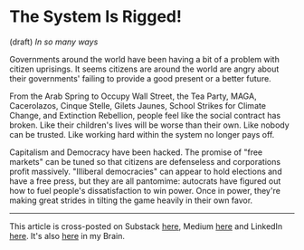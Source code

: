 # The System Is Rigged! 
(draft) 
*In so many ways* 

Governments around the world have been having a bit of a problem with citizen uprisings. It seems citizens are around the world are angry about their governments' failing to provide a good present or a better future.

From the Arab Spring to Occupy Wall Street, the Tea Party, MAGA, Cacerolazos, Cinque Stelle, Gilets Jaunes, School Strikes for Climate Change, and Extinction Rebellion, people feel like the social contract has broken. Like their children's lives will be worse than their own. Like nobody can be trusted. Like working hard within the system no longer pays off. 

Capitalism and Democracy have been hacked. The promise of "free markets" can be tuned so that citizens are defenseless and corporations profit massively. "Illiberal democracies" can appear to hold elections and have a free press, but they are all pantomime: autocrats have figured out how to fuel people's dissatisfaction to win power. Once in power, they're making great strides in tilting the game heavily in their own favor. 



--- 
This article is cross-posted on Substack [here](), Medium [here]() and LinkedIn [here](). It's also [here]() in my Brain. 